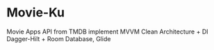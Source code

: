 # Movie-Ku
Movie Apps API from TMDB implement MVVM Clean Architecture + DI Dagger-Hilt + Room Database, Glide


